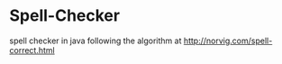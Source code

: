 # Spell-Checker
spell checker in java following the algorithm at http://norvig.com/spell-correct.html
